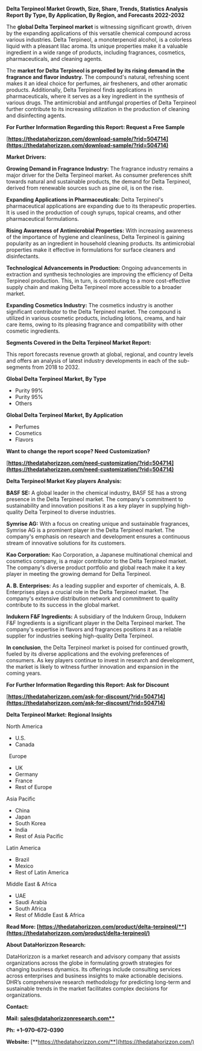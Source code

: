 ﻿**Delta Terpineol  Market Growth, Size, Share, Trends, Statistics Analysis Report By Type, By Application, By Region, and Forecasts 2022-2032**

The **global Delta Terpineol market** is witnessing significant growth, driven by the expanding applications of this versatile chemical compound across various industries. Delta Terpineol, a monoterpenoid alcohol, is a colorless liquid with a pleasant lilac aroma. Its unique properties make it a valuable ingredient in a wide range of products, including fragrances, cosmetics, pharmaceuticals, and cleaning agents.

The **market for Delta Terpineol is propelled by its rising demand in the fragrance and flavor industry.** The compound's natural, refreshing scent makes it an ideal choice for perfumes, air fresheners, and other aromatic products. Additionally, Delta Terpineol finds applications in pharmaceuticals, where it serves as a key ingredient in the synthesis of various drugs. The antimicrobial and antifungal properties of Delta Terpineol further contribute to its increasing utilization in the production of cleaning and disinfecting agents. 

**For Further Information Regarding this Report: Request a Free Sample**	

[**https://thedatahorizzon.com/download-sample/?rid=504714](https://thedatahorizzon.com/download-sample/?rid=504714)** 

**Market Drivers:**

**Growing Demand in Fragrance Industry:** The fragrance industry remains a major driver for the Delta Terpineol market. As consumer preferences shift towards natural and sustainable products, the demand for Delta Terpineol, derived from renewable sources such as pine oil, is on the rise.

**Expanding Applications in Pharmaceuticals:** Delta Terpineol's pharmaceutical applications are expanding due to its therapeutic properties. It is used in the production of cough syrups, topical creams, and other pharmaceutical formulations.

**Rising Awareness of Antimicrobial Properties:** With increasing awareness of the importance of hygiene and cleanliness, Delta Terpineol is gaining popularity as an ingredient in household cleaning products. Its antimicrobial properties make it effective in formulations for surface cleaners and disinfectants.

**Technological Advancements in Production:** Ongoing advancements in extraction and synthesis technologies are improving the efficiency of Delta Terpineol production. This, in turn, is contributing to a more cost-effective supply chain and making Delta Terpineol more accessible to a broader market.

**Expanding Cosmetics Industry:** The cosmetics industry is another significant contributor to the Delta Terpineol market. The compound is utilized in various cosmetic products, including lotions, creams, and hair care items, owing to its pleasing fragrance and compatibility with other cosmetic ingredients.  

**Segments Covered in the Delta Terpineol Market Report:** 

This report forecasts revenue growth at global, regional, and country levels and offers an analysis of latest industry developments in each of the sub-segments from 2018 to 2032.

**Global Delta Terpineol Market, By Type**

- Purity 99%
- Purity 95%
- Others

**Global Delta Terpineol Market, By Application**

- Perfumes
- Cosmetics
- Flavors

**Want to change the report scope? Need Customization?**

[**https://thedatahorizzon.com/need-customization/?rid=504714](https://thedatahorizzon.com/need-customization/?rid=504714)** 

**Delta Terpineol Market Key players Analysis:**

**BASF SE:** A global leader in the chemical industry, BASF SE has a strong presence in the Delta Terpineol market. The company's commitment to sustainability and innovation positions it as a key player in supplying high-quality Delta Terpineol to diverse industries.

**Symrise AG:** With a focus on creating unique and sustainable fragrances, Symrise AG is a prominent player in the Delta Terpineol market. The company's emphasis on research and development ensures a continuous stream of innovative solutions for its customers.

**Kao Corporation:** Kao Corporation, a Japanese multinational chemical and cosmetics company, is a major contributor to the Delta Terpineol market. The company's diverse product portfolio and global reach make it a key player in meeting the growing demand for Delta Terpineol.

**A. B. Enterprises:** As a leading supplier and exporter of chemicals, A. B. Enterprises plays a crucial role in the Delta Terpineol market. The company's extensive distribution network and commitment to quality contribute to its success in the global market.

**Indukern F&F Ingredients:** A subsidiary of the Indukern Group, Indukern F&F Ingredients is a significant player in the Delta Terpineol market. The company's expertise in flavors and fragrances positions it as a reliable supplier for industries seeking high-quality Delta Terpineol.

**In conclusion**, the Delta Terpineol market is poised for continued growth, fueled by its diverse applications and the evolving preferences of consumers. As key players continue to invest in research and development, the market is likely to witness further innovation and expansion in the coming years.

**For Further Information Regarding this Report: Ask for Discount**	

[**https://thedatahorizzon.com/ask-for-discount/?rid=504714](https://thedatahorizzon.com/ask-for-discount/?rid=504714)** 

**Delta Terpineol Market: Regional Insights**

North America

- U.S.
- Canada

` `Europe

- UK
- Germany
- France
- Rest of Europe

Asia Pacific

- China
- Japan
- South Korea
- India
- Rest of Asia Pacific

Latin America

- Brazil
- Mexico
- Rest of Latin America

Middle East & Africa

- UAE
- Saudi Arabia
- South Africa
- Rest of Middle East & Africa

**Read More: [https://thedatahorizzon.com/product/delta-terpineol/**](https://thedatahorizzon.com/product/delta-terpineol/)** 

**About DataHorizzon Research:**

DataHorizzon is a market research and advisory company that assists organizations across the globe in formulating growth strategies for changing business dynamics. Its offerings include consulting services across enterprises and business insights to make actionable decisions. DHR’s comprehensive research methodology for predicting long-term and sustainable trends in the market facilitates complex decisions for organizations.

**Contact:**

**Mail: [sales@datahorizzonresearch.com**](mailto:sales@datahorizzonresearch.com)**

**Ph:** **+1–970–672–0390**

**Website:** [**https://thedatahorizzon.com/**](https://thedatahorizzon.com/)

